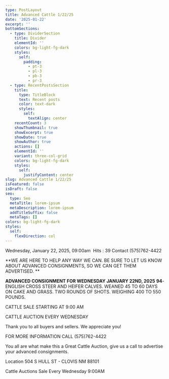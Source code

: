 ```yaml
---
type: PostLayout
title: Advanced Cattle 1/22/25
date: '2025-01-22'
excerpt: ''
bottomSections:
  - type: DividerSection
    title: Divider
    elementId: ''
    colors: bg-light-fg-dark
    styles:
      self:
        padding:
          - pt-3
          - pl-3
          - pb-3
          - pr-3
  - type: RecentPostsSection
    title:
      type: TitleBlock
      text: Recent posts
      color: text-dark
      styles:
        self:
          textAlign: center
    recentCount: 3
    showThumbnail: true
    showExcerpt: true
    showDate: true
    showAuthor: true
    actions: []
    elementId: ''
    variant: three-col-grid
    colors: bg-light-fg-dark
    styles:
      self:
        justifyContent: center
slug: Advanced Cattle 1/22/25
isFeatured: false
isDraft: false
seo:
  type: Seo
  metaTitle: lorem-ipsum
  metaDescription: lorem-ipsum
  addTitleSuffix: false
  metaTags: []
colors: bg-light-fg-dark
styles:
  self:
    flexDirection: col
---
```

Wednesday, January 22, 2025, 09:00am
 Hits : 39 Contact (575)762-4422

**WE ARE HERE TO HELP ANY WAY WE CAN. BE SURE TO LET US KNOW ABOUT ADVANCED CONSIGNMENTS, SO WE CAN GET THEM ADVERTISED. **

**ADVANCED CONSIGNMENT FOR WEDNESDAY JANUARY 22ND, 2025**
**94**- ENGLISH CROSS STEER AND HEIFER CALVES. WEANED 45 TO 60 DAYS ON CAKE AND GRASS. TWO
ROUNDS OF SHOTS. WEIGHING 400 TO 550 POUNDS.



CATTLE SALE STARTING AT 9:00 AM

CATTLE AUCTION EVERY WEDNESDAY

Thank you to all buyers and sellers. We appreciate you!

FOR MORE INFORMATION CALL (575)762-4422

You all are what make this a Great Cattle Auction, give us a call to advertise your advanced consignments.

Location 504 S HULL ST - CLOVIS NM 88101

Cattle Auctions Sale Every Wednesday 9:00AM
